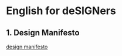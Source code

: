 # English for deSIGNers
## 1. Design Manifesto
[design manifesto](presentation-manifesto/my_manifesto.md)

